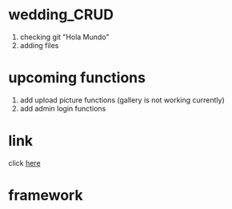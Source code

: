 <!-- 
.------..------..------..------..------..------..------.
|W.--. ||E.--. ||D.--. ||D.--. ||I.--. ||N.--. ||G.--. |
| :/\: || (\/) || :/\: || :/\: || (\/) || :(): || :/\: |
| :\/: || :\/: || (__) || (__) || :\/: || ()() || :\/: |
| '--'W|| '--'E|| '--'D|| '--'D|| '--'I|| '--'N|| '--'G|
`------'`------'`------'`------'`------'`------'`------' -->

# wedding_CRUD
1. checking git
"Hola Mundo"
2. adding files




# upcoming functions 
1. add upload picture functions (gallery is not working currently)
2. add admin login functions 



# link 
click [here](https://aandk-wedding.onrender.com)

# framework
